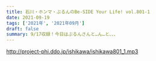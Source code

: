 ```yaml
---
title: 石川・ホンマ・ぶるんのBe-SIDE Your Life! vol.801-1
date: 2021-09-19
tags: ['2021年', '2021年09月']
draft: false
summary: 9/17収録！今日はぶるんさんと…ん…と、、、
---
```


http://project-phi.ddo.jp/ishikawa/ishikawa801_1.mp3
